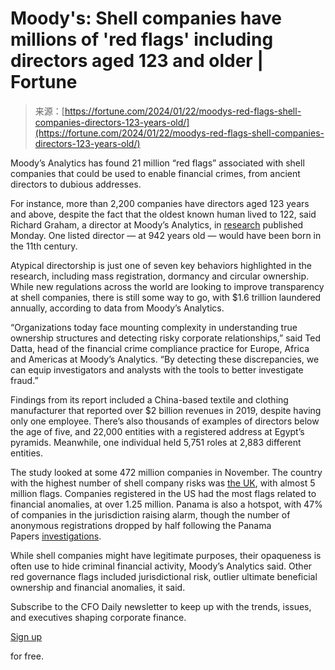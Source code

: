 <!--yml
category: 未分类
date: 2024-05-27 15:17:26
-->

# Moody's: Shell companies have millions of 'red flags' including directors aged 123 and older | Fortune

> 来源：[https://fortune.com/2024/01/22/moodys-red-flags-shell-companies-directors-123-years-old/](https://fortune.com/2024/01/22/moodys-red-flags-shell-companies-directors-123-years-old/)

Moody’s Analytics has found 21 million “red flags” associated with shell companies that could be used to enable financial crimes, from ancient directors to dubious addresses.

For instance, more than 2,200 companies have directors aged 123 years and above, despite the fact that the oldest known human lived to 122, said Richard Graham, a director at Moody’s Analytics, in [research](https://www.moodys.com/web/en/us/about/insights/data-stories/kyc-innovation-shell-company-indicator.html) published Monday. One listed director — at 942 years old — would have been born in the 11th century.

Atypical directorship is just one of seven key behaviors highlighted in the research, including mass registration, dormancy and circular ownership. While new regulations across the world are looking to improve transparency at shell companies, there is still some way to go, with $1.6 trillion laundered annually, according to data from Moody’s Analytics.

“Organizations today face mounting complexity in understanding true ownership structures and detecting risky corporate relationships,” said Ted Datta, head of the financial crime compliance practice for Europe, Africa and Americas at Moody’s Analytics. “By detecting these discrepancies, we can equip investigators and analysts with the tools to better investigate fraud.”

Findings from its report included a China-based textile and clothing manufacturer that reported over $2 billion revenues in 2019, despite having only one employee. There’s also thousands of examples of directors below the age of five, and 22,000 entities with a registered address at Egypt’s pyramids. Meanwhile, one individual held 5,751 roles at 2,883 different entities.

The study looked at some 472 million companies in November. The country with the highest number of shell company risks was [the UK](https://www.bloomberg.com/news/articles/2023-03-10/russian-money-laundering-of-war-profit-suspected-in-london-by-uk-law-enforcement), with almost 5 million flags. Companies registered in the US had the most flags related to financial anomalies, at over 1.25 million. Panama is also a hotspot, with 47% of companies in the jurisdiction raising alarm, though the number of anonymous registrations dropped by half following the Panama Papers [investigations](https://www.bloomberg.com/news/articles/2021-07-29/panama-law-firm-clients-targeted-in-u-s-tax-evasion-probe).

While shell companies might have legitimate purposes, their opaqueness is often use to hide criminal financial activity, Moody’s Analytics said. Other red governance flags included jurisdictional risk, outlier ultimate beneficial ownership and financial anomalies, it said.

Subscribe to the CFO Daily newsletter to keep up with the trends, issues, and executives shaping corporate finance.

[Sign up](https://www.fortune.com/newsletters/cfodaily?&itm_source=fortune&itm_medium=article_tout&itm_campaign=cfo_daily)

for free.